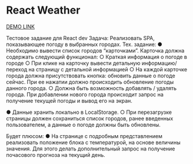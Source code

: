 # React Weather

[DEMO LINK](https://Tata2222.github.io/weather_app/)

Тестовое задание для React dev
Задача: Реализовать SPA, показывающее погоду в выбранных городах.
Тех. задание:
● Необходимо вывести список городов “карточками”. Карточка должна содержать
следующий функционал:
○ Краткая информация о погоде в городе
○ При клике на карточку вывести детальную информацию/переход на
страницу с детальной информацией
○ На каждой карточке города должна присутствовать кнопка: обновить
данные о погоде сейчас. При ее нажатии должно происходить
обновление погоды данного города.
○ Должна быть возможность добавлять / удалять города. При добавлении
нового города происходит запрос на получение текущей погоды и вывод
его на экран.

● Данные хранить локально в LocalStorage.
○ При перезагрузке страницы должен сохраниться список городов, ранее
введенных пользователем, а данные о погоде должны быть обновлены.

Будет плюсом:
● На странице с подробным представлением реализовать положение блока с
температурой, на основе величины значения. Для этого делать
дополнительный запрос на получение почасового прогноза на текущий день.

